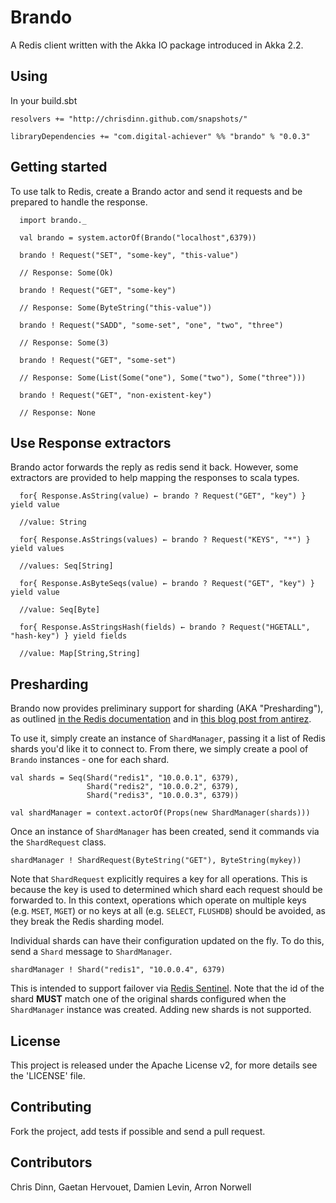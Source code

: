Brando
======

A Redis client written with the Akka IO package introduced in Akka 2.2.

## Using

In your build.sbt

    resolvers += "http://chrisdinn.github.com/snapshots/"

    libraryDependencies += "com.digital-achiever" %% "brando" % "0.0.3"

## Getting started

To use talk to Redis, create a Brando actor and send it requests and be prepared to handle the response.

      import brando._

      val brando = system.actorOf(Brando("localhost",6379))

      brando ! Request("SET", "some-key", "this-value")

      // Response: Some(Ok)

      brando ! Request("GET", "some-key")

      // Response: Some(ByteString("this-value"))

      brando ! Request("SADD", "some-set", "one", "two", "three")

      // Response: Some(3)

      brando ! Request("GET", "some-set")

      // Response: Some(List(Some("one"), Some("two"), Some("three")))

      brando ! Request("GET", "non-existent-key")

      // Response: None

## Use Response extractors
Brando actor forwards the reply as redis send it back. However, some extractors are provided to help mapping the responses to scala types.

      for{ Response.AsString(value) ← brando ? Request("GET", "key") } yield value
      
      //value: String
      
      for{ Response.AsStrings(values) ← brando ? Request("KEYS", "*") } yield values
      
      //values: Seq[String]
      
      for{ Response.AsByteSeqs(value) ← brando ? Request("GET", "key") } yield value
      
      //value: Seq[Byte]
      
      for{ Response.AsStringsHash(fields) ← brando ? Request("HGETALL", "hash-key") } yield fields
      
      //value: Map[String,String]
      
## Presharding

Brando now provides preliminary support for sharding (AKA "Presharding"), as outlined [in the Redis documentation](http://redis.io/topics/partitioning) and in [this blog post from antirez](http://oldblog.antirez.com/post/redis-presharding.html).

To use it, simply create an instance of `ShardManager`, passing it a list of Redis shards you'd like it to connect to. From there, we simply create a pool of `Brando` instances - one for each shard.

	val shards = Seq(Shard("redis1", "10.0.0.1", 6379),
					 Shard("redis2", "10.0.0.2", 6379),
					 Shard("redis3", "10.0.0.3", 6379))
					 
	val shardManager = context.actorOf(Props(new ShardManager(shards)))

Once an instance of `ShardManager` has been created, send it commands via the `ShardRequest` class.

	shardManager ! ShardRequest(ByteString("GET"), ByteString(mykey))
	
Note that `ShardRequest` explicitly requires a key for all operations. This is because the key is used to determined which shard each request should be forwarded to. In this context, operations which operate on multiple keys (e.g. `MSET`, `MGET`) or no keys at all (e.g. `SELECT`, `FLUSHDB`) should be avoided, as they break the Redis sharding model.

Individual shards can have their configuration updated on the fly. To do this, send a `Shard` message to `ShardManager`.

	shardManager ! Shard("redis1", "10.0.0.4", 6379)
	
This is intended to support failover via [Redis Sentinel](http://redis.io/topics/sentinel). Note that the id of the shard __MUST__ match one of the original shards configured when the `ShardManager` instance was created. Adding new shards is not supported.

## License

This project is released under the Apache License v2, for more details see the 'LICENSE' file.

## Contributing

Fork the project, add tests if possible and send a pull request.

## Contributors

Chris Dinn, Gaetan Hervouet, Damien Levin, Arron Norwell
